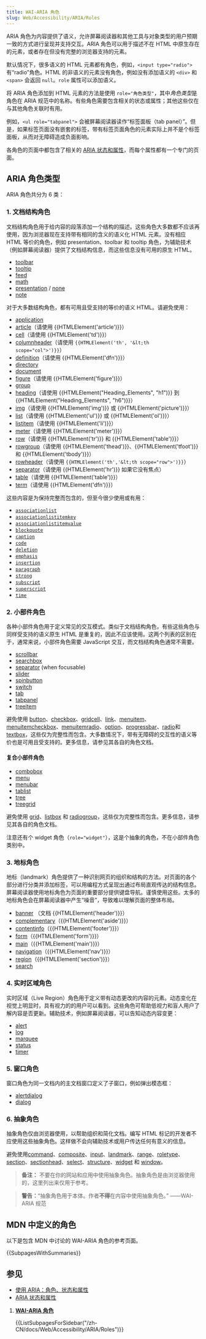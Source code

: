 ```yaml
---
title: WAI-ARIA 角色
slug: Web/Accessibility/ARIA/Roles
---
```


ARIA 角色为内容提供了语义，允许屏幕阅读器和其他工具与对象类型的用户预期一致的方式进行呈现并支持交互。<abbr>ARIA</abrr> 角色可以用于描述不在 HTML 中原生存在的元素，或者存在但没有完整的浏览器支持的元素。

默认情况下，很多语义的 HTML 元素都有角色，例如，`<input type="radio">` 有“radio”角色。HTML 的非语义的元素没有角色，例如没有添加语义的 `<div>` 和 `<span>` 会返回 `null`。`role` 属性可以添加语义。

将 ARIA 角色添加到 HTML 元素的方法是使用 `role="角色类型"`，其中*角色类型*是角色在 ARIA 规范中的名称。有些角色需要包含相关的状态或属性；其他这些仅在与其他角色关联时有用。

例如，`<ul role="tabpanel">` 会被屏幕阅读器读作“标签面板（tab panel）”。但是，如果标签页面没有嵌套的标签，带有标签页面角色的元素实际上并不是个标签面板，从而对无障碍造成负面影响。

各角色的页面中都包含了相关的 [ARIA 状态和属性](/zh-CN/docs/Web/Accessibility/ARIA/Attributes)，而每个属性都有一个专门的页面。

## ARIA 角色类型

ARIA 角色共分为 6 类：

### 1. 文档结构角色

文档结构角色用于给内容的段落添加一个结构的描述。这些角色大多数都不应该再使用，因为浏览器现在支持带有相同的含义的语义化 HTML 元素。没有相应 HTML 等价的角色，例如 presentation、toolbar 和 tooltip 角色，为辅助技术（例如屏幕阅读器）提供了文档结构信息，而这些信息没有可用的原生 HTML。

- [toolbar](/zh-CN/docs/Web/Accessibility/ARIA/Roles/toolbar_role)
- [tooltip](/zh-CN/docs/Web/Accessibility/ARIA/Roles/tooltip_role)
- [feed](/zh-CN/docs/Web/Accessibility/ARIA/Roles/feed_role)
- [math](/zh-CN/docs/Web/Accessibility/ARIA/Roles/math_role)
- [presentation](/zh-CN/docs/Web/Accessibility/ARIA/Roles/presentation_role) / [none](/zh-CN/docs/Web/Accessibility/ARIA/Roles/none_role)
- [note](/zh-CN/docs/Web/Accessibility/ARIA/Roles/note_role)

对于大多数结构角色，都有可用且受支持的等价的语义 HTML。请避免使用：

- [application](/zh-CN/docs/Web/Accessibility/ARIA/Roles/application_role)
- [article](/zh-CN/docs/Web/Accessibility/ARIA/Roles/article_role)（请使用 {{HTMLElement('article')}}）
- [cell](/zh-CN/docs/Web/Accessibility/ARIA/Roles/cell_role)（请使用 {{HTMLElement('td')}}）
- [columnheader](/zh-CN/docs/Web/Accessibility/ARIA/Roles/columnheader_role)（请使用 `{{HTMLElement('th', '&lt;th scope="col">')}}`）
- [definition](/zh-CN/docs/Web/Accessibility/ARIA/Roles/definition_role)（请使用 {{HTMLElement('dfn')}}）
- [directory](/zh-CN/docs/Web/Accessibility/ARIA/Roles/directory_role)
- [document](/zh-CN/docs/Web/Accessibility/ARIA/Roles/document_role)
- [figure](/zh-CN/docs/Web/Accessibility/ARIA/Roles/figure_role)（请使用 {{HTMLElement('figure')}}）
- [group](/zh-CN/docs/Web/Accessibility/ARIA/Roles/group_role)
- [heading](/zh-CN/docs/Web/Accessibility/ARIA/Roles/heading_role)（请使用 {{HTMLElement("Heading_Elements", "h1")}} 到 {{HTMLElement("Heading_Elements", "h6")}}）
- [img](/zh-CN/docs/Web/Accessibility/ARIA/Roles/img_role)（请使用 {{HTMLElement('img')}} 或 {{HTMLElement('picture')}}）
- [list](/zh-CN/docs/Web/Accessibility/ARIA/Roles/list_role)（请使用 {{HTMLElement('ul')}} 或 {{HTMLElement('ol')}}）
- [listitem](/zh-CN/docs/Web/Accessibility/ARIA/Roles/listitem_role)（请使用 {{HTMLElement('li')}}）
- [meter](/zh-CN/docs/Web/Accessibility/ARIA/Roles/meter_role)（请使用 {{HTMLElement('meter')}}）
- [row](/zh-CN/docs/Web/Accessibility/ARIA/Roles/row_role)（请使用 {{HTMLElement('tr')}} 和 {{HTMLElement('table')}}）
- [rowgroup](/zh-CN/docs/Web/Accessibility/ARIA/Roles/rowgroup_role)（请使用 {{HTMLElement('thead')}}、{{HTMLElement('tfoot')}} 和 {{HTMLElement('tbody')}}）
- [rowheader](/zh-CN/docs/Web/Accessibility/ARIA/Roles/rowheader_role)（请使用 `{{HTMLElement('th','&lt;th scope="row">')}}`）
- [separator](/zh-CN/docs/Web/Accessibility/ARIA/Roles/separator_role)（请使用 {{HTMLElement('hr')}} 如果它没有焦点）
- [table](/zh-CN/docs/Web/Accessibility/ARIA/Roles/table_role)（请使用 {{HTMLElement('table')}}）
- [term](/zh-CN/docs/Web/Accessibility/ARIA/Roles/term_role)（请使用 {{HTMLElement('dfn')}}）

这些内容是为保持完整而包含的，但至今很少使用或有用：

- [`associationlist`](/zh-CN/docs/Web/Accessibility/ARIA/Roles/structural_roles)
- [`associationlistitemkey`](/zh-CN/docs/Web/Accessibility/ARIA/Roles/structural_roles)
- [`associationlistitemvalue`](/zh-CN/docs/Web/Accessibility/ARIA/Roles/structural_roles)
- [`blockquote`](/zh-CN/docs/Web/Accessibility/ARIA/Roles/structural_roles)
- [`caption`](/zh-CN/docs/Web/Accessibility/ARIA/Roles/structural_roles)
- [`code`](/zh-CN/docs/Web/Accessibility/ARIA/Roles/structural_roles)
- [`deletion`](/zh-CN/docs/Web/Accessibility/ARIA/Roles/structural_roles)
- [`emphasis`](/zh-CN/docs/Web/Accessibility/ARIA/Roles/structural_roles)
- [`insertion`](/zh-CN/docs/Web/Accessibility/ARIA/Roles/structural_roles)
- [`paragraph`](/zh-CN/docs/Web/Accessibility/ARIA/Roles/structural_roles)
- [`strong`](/zh-CN/docs/Web/Accessibility/ARIA/Roles/structural_roles)
- [`subscript`](/zh-CN/docs/Web/Accessibility/ARIA/Roles/structural_roles)
- [`superscript`](/zh-CN/docs/Web/Accessibility/ARIA/Roles/structural_roles)
- [`time`](/zh-CN/docs/Web/Accessibility/ARIA/Roles/structural_roles)

### 2. 小部件角色

各种小部件角色用于定义常见的交互模式。类似于文档结构角色，有些这些角色与同样受支持的语义原生 HTML 是重复的，因此不应该使用。这两个列表的区别在于，通常来说，小部件角色需要 JavaScript 交互，而文档结构角色通常不需要。

- [scrollbar](/zh-CN/docs/Web/Accessibility/ARIA/Roles/scrollbar_role)
- [searchbox](/zh-CN/docs/Web/Accessibility/ARIA/Roles/searchbox_role)
- [separator](/zh-CN/docs/Web/Accessibility/ARIA/Roles/separator_role) (when focusable)
- [slider](/zh-CN/docs/Web/Accessibility/ARIA/Roles/slider_role)
- [spinbutton](/zh-CN/docs/Web/Accessibility/ARIA/Roles/spinbutton_role)
- [switch](/zh-CN/docs/Web/Accessibility/ARIA/Roles/switch_role)
- [tab](/zh-CN/docs/Web/Accessibility/ARIA/Roles/tab_role)
- [tabpanel](/zh-CN/docs/Web/Accessibility/ARIA/Roles/tabpanel_role)
- [treeitem](/zh-CN/docs/Web/Accessibility/ARIA/Roles/treeitem_role)

避免使用 [button](/zh-CN/docs/Web/Accessibility/ARIA/Roles/button_role)、[checkbox](/zh-CN/docs/Web/Accessibility/ARIA/Roles/checkbox_role)、[gridcell](/zh-CN/docs/Web/Accessibility/ARIA/Roles/gridcell_role)、[link](/zh-CN/docs/Web/Accessibility/ARIA/Roles/link_role)、[menuitem](/zh-CN/docs/Web/Accessibility/ARIA/Roles/menuitem_role)、[menuitemcheckbox](/zh-CN/docs/Web/Accessibility/ARIA/Roles/menuitemcheckbox_role)、[menuitemradio](/zh-CN/docs/Web/Accessibility/ARIA/Roles/menuitemradio_role)、[option](/zh-CN/docs/Web/Accessibility/ARIA/Roles/option_role)、[progressbar](/zh-CN/docs/Web/Accessibility/ARIA/Roles/progressbar_role)、[radio](/zh-CN/docs/Web/Accessibility/ARIA/Roles/radio_role)和 [textbox](/zh-CN/docs/Web/Accessibility/ARIA/Roles/textbox_role)，这些仅为完整性而包含。大多数情况下，带有无障碍的交互性的语义等价也是可用且受支持的。更多信息，请参见其各自的角色文档。

#### 复合小部件角色

- [combobox](/zh-CN/docs/Web/Accessibility/ARIA/Roles/combobox_role)
- [menu](/zh-CN/docs/Web/Accessibility/ARIA/Roles/menu_role)
- [menubar](/zh-CN/docs/Web/Accessibility/ARIA/Roles/menubar_role)
- [tablist](/zh-CN/docs/Web/Accessibility/ARIA/Roles/tablist_role)
- [tree](/zh-CN/docs/Web/Accessibility/ARIA/Roles/tree_role)
- [treegrid](/zh-CN/docs/Web/Accessibility/ARIA/Roles/treegrid_role)

避免使用 [grid](/zh-CN/docs/Web/Accessibility/ARIA/Roles/grid_role)、[listbox](/zh-CN/docs/Web/Accessibility/ARIA/Roles/listbox_role) 和 [radiogroup](/zh-CN/docs/Web/Accessibility/ARIA/Roles/radio_role)，这些仅为完整性而包含。更多信息，请参见其各自的角色文档。

注意还有个 widget 角色（`role="widget"`），这是个抽象的角色，不在小部件角色类别中。

### 3. 地标角色

地标（landmark）角色提供了一种识别网页的组织和结构的方法。对页面的各个部分进行分类并添加标签，可以用编程方式呈现出通过布局直观传达的结构信息。屏幕阅读器使用地标角色为页面的重要部分提供键盘导航。谨慎使用这些。太多的地标角色会在屏幕阅读器中产生“噪音”，导致难以理解页面的整体布局。

- [banner](/zh-CN/docs/Web/Accessibility/ARIA/Roles/banner_role) （文档 {{HTMLElement('header')}}）
- [complementary](/zh-CN/docs/Web/Accessibility/ARIA/Roles/complementary_role)（{{HTMLElement('aside')}}）
- [contentinfo](/zh-CN/docs/Web/Accessibility/ARIA/Roles/contentinfo_role)（{{HTMLElement('footer')}}）
- [form](/zh-CN/docs/Web/Accessibility/ARIA/Roles/form_role)（{{HTMLElement('form')}}）
- [main](/zh-CN/docs/Web/Accessibility/ARIA/Roles/main_role)（{{HTMLElement('main')}}）
- [navigation](/zh-CN/docs/Web/Accessibility/ARIA/Roles/navigation_role)（{{HTMLElement('nav')}}）
- [region](/zh-CN/docs/Web/Accessibility/ARIA/Roles/region_role)（{{HTMLElement('section')}}）
- [search](/zh-CN/docs/Web/Accessibility/ARIA/Roles/search_role)

### 4. 实时区域角色

实时区域（Live Region）角色用于定义带有动态更改的内容的元素。动态变化在视觉上明显时，具有视力的的用户可以看到。这些角色可帮助低视力和盲人用户了解内容是否更新。辅助技术，例如屏幕阅读器，可以告知动态内容变更：

- [alert](/zh-CN/docs/Web/Accessibility/ARIA/Roles/alert_role)
- [log](/zh-CN/docs/Web/Accessibility/ARIA/Roles/log_role)
- [marquee](/zh-CN/docs/Web/Accessibility/ARIA/Roles/marquee_role)
- [status](/zh-CN/docs/Web/Accessibility/ARIA/Roles/status_role)
- [timer](/zh-CN/docs/Web/Accessibility/ARIA/Roles/timer_role)

### 5. 窗口角色

窗口角色为同一文档内的主文档窗口定义了子窗口，例如弹出模态框：

- [alertdialog](/zh-CN/docs/Web/Accessibility/ARIA/Roles/alertdialog_role)
- [dialog](/zh-CN/docs/Web/Accessibility/ARIA/Roles/dialog_role)

### 6. 抽象角色

抽象角色仅由浏览器使用，以帮助组织和简化文档。编写 HTML 标记的开发者不应使用这些抽象角色。这样做不会向辅助技术或用户传达任何有意义的信息。

避免使用[command](/zh-CN/docs/Web/Accessibility/ARIA/Roles/command_role)、[composite](/zh-CN/docs/Web/Accessibility/ARIA/Roles/composite_role)、[input](/zh-CN/docs/Web/Accessibility/ARIA/Roles/input_role)、[landmark](/zh-CN/docs/Web/Accessibility/ARIA/Roles/landmark_role)、[range](/zh-CN/docs/Web/Accessibility/ARIA/Roles/range_role)、[roletype](/zh-CN/docs/Web/Accessibility/ARIA/Roles/roletype_role)、[section](/zh-CN/docs/Web/Accessibility/ARIA/Roles/section_role)、[sectionhead](/zh-CN/docs/Web/Accessibility/ARIA/Roles/sectionhead_role)、[select](/zh-CN/docs/Web/Accessibility/ARIA/Roles/select_role)、[structure](/zh-CN/docs/Web/Accessibility/ARIA/Roles/structure_role)、[widget](/zh-CN/docs/Web/Accessibility/ARIA/Roles/widget_role) 和 [window](/zh-CN/docs/Web/Accessibility/ARIA/Roles/window_role)。

> **备注：** 不要在你的网站和应用中使用抽象角色。抽象角色是由浏览器使用的，这里列出来仅用于参考。

> **警告：**“抽象角色用于本体。作者**不得**在内容中使用抽象角色。” ——<abbr>WAI-ARIA</abbr> 规范

## MDN 中定义的角色

以下是包含 <abbr>MDN</abbr> 中讨论的 WAI-ARIA 角色的参考页面。

{{SubpagesWithSummaries}}

## 参见

- [使用 ARIA：角色、状态和属性](/zh-CN/docs/Web/Accessibility/ARIA/ARIA_Techniques)
- [ARIA 状态和属性](/zh-CN/docs/Web/Accessibility/ARIA/Attributes)

<section id="Quick_links">

1. [**WAI-ARIA 角色**](/zh-CN/docs/Web/Accessibility/ARIA/Roles)

   {{ListSubpagesForSidebar("/zh-CN/docs/Web/Accessibility/ARIA/Roles")}}

</section>
